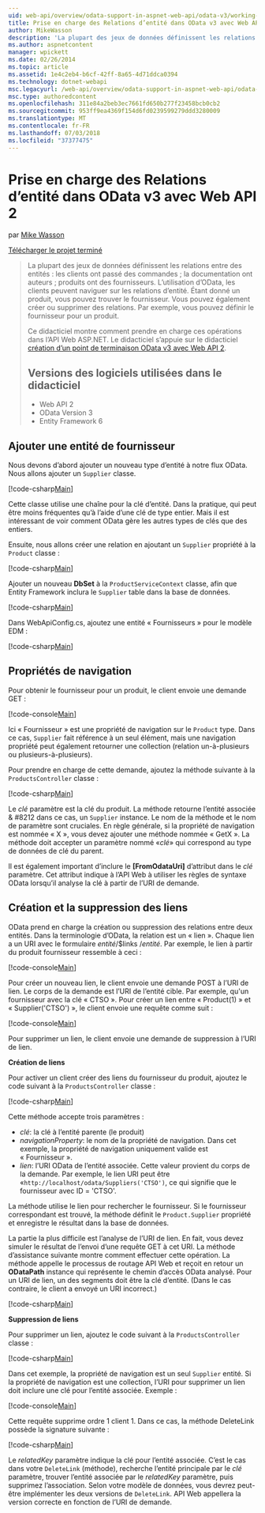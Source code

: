 ```yaml
---
uid: web-api/overview/odata-support-in-aspnet-web-api/odata-v3/working-with-entity-relations
title: Prise en charge des Relations d’entité dans OData v3 avec Web API 2 | Microsoft Docs
author: MikeWasson
description: 'La plupart des jeux de données définissent les relations entre des entités : les clients ont passé des commandes ; la documentation ont auteurs ; produits ont des fournisseurs. L’utilisation d’OData, les clients peuvent les parcourir...'
ms.author: aspnetcontent
manager: wpickett
ms.date: 02/26/2014
ms.topic: article
ms.assetid: 1e4c2eb4-b6cf-42ff-8a65-4d71ddca0394
ms.technology: dotnet-webapi
msc.legacyurl: /web-api/overview/odata-support-in-aspnet-web-api/odata-v3/working-with-entity-relations
msc.type: authoredcontent
ms.openlocfilehash: 311e84a2beb3ec7661fd650b277f23458bcb0cb2
ms.sourcegitcommit: 953ff9ea4369f154d6fd0239599279ddd3280009
ms.translationtype: MT
ms.contentlocale: fr-FR
ms.lasthandoff: 07/03/2018
ms.locfileid: "37377475"
---
```

<a name="supporting-entity-relations-in-odata-v3-with-web-api-2"></a>Prise en charge des Relations d’entité dans OData v3 avec Web API 2
====================
par [Mike Wasson](https://github.com/MikeWasson)

[Télécharger le projet terminé](http://code.msdn.microsoft.com/ASPNET-Web-API-OData-cecdb524)

> La plupart des jeux de données définissent les relations entre des entités : les clients ont passé des commandes ; la documentation ont auteurs ; produits ont des fournisseurs. L’utilisation d’OData, les clients peuvent naviguer sur les relations d’entité. Étant donné un produit, vous pouvez trouver le fournisseur. Vous pouvez également créer ou supprimer des relations. Par exemple, vous pouvez définir le fournisseur pour un produit.
> 
> Ce didacticiel montre comment prendre en charge ces opérations dans l’API Web ASP.NET. Le didacticiel s’appuie sur le didacticiel [création d’un point de terminaison OData v3 avec Web API 2](creating-an-odata-endpoint.md).
> 
> ## <a name="software-versions-used-in-the-tutorial"></a>Versions des logiciels utilisées dans le didacticiel
> 
> 
> - Web API 2
> - OData Version 3
> - Entity Framework 6


## <a name="add-a-supplier-entity"></a>Ajouter une entité de fournisseur

Nous devons d’abord ajouter un nouveau type d’entité à notre flux OData. Nous allons ajouter un `Supplier` classe.

[!code-csharp[Main](working-with-entity-relations/samples/sample1.cs)]

Cette classe utilise une chaîne pour la clé d’entité. Dans la pratique, qui peut être moins fréquentes qu’à l’aide d’une clé de type entier. Mais il est intéressant de voir comment OData gère les autres types de clés que des entiers.

Ensuite, nous allons créer une relation en ajoutant un `Supplier` propriété à la `Product` classe :

[!code-csharp[Main](working-with-entity-relations/samples/sample2.cs)]

Ajouter un nouveau **DbSet** à la `ProductServiceContext` classe, afin que Entity Framework inclura le `Supplier` table dans la base de données.

[!code-csharp[Main](working-with-entity-relations/samples/sample3.cs?highlight=9)]

Dans WebApiConfig.cs, ajoutez une entité « Fournisseurs » pour le modèle EDM :

[!code-csharp[Main](working-with-entity-relations/samples/sample4.cs?highlight=4)]

## <a name="navigation-properties"></a>Propriétés de navigation

Pour obtenir le fournisseur pour un produit, le client envoie une demande GET :

[!code-console[Main](working-with-entity-relations/samples/sample5.cmd)]

Ici « Fournisseur » est une propriété de navigation sur le `Product` type. Dans ce cas, `Supplier` fait référence à un seul élément, mais une navigation propriété peut également retourner une collection (relation un-à-plusieurs ou plusieurs-à-plusieurs).

Pour prendre en charge de cette demande, ajoutez la méthode suivante à la `ProductsController` classe :

[!code-csharp[Main](working-with-entity-relations/samples/sample6.cs)]

Le *clé* paramètre est la clé du produit. La méthode retourne l’entité associée & #8212 dans ce cas, un `Supplier` instance. Le nom de la méthode et le nom de paramètre sont cruciales. En règle générale, si la propriété de navigation est nommée « X », vous devez ajouter une méthode nommée « GetX ». La méthode doit accepter un paramètre nommé «*clé*» qui correspond au type de données de clé du parent.

Il est également important d’inclure le **[FromOdataUri]** d’attribut dans le *clé* paramètre. Cet attribut indique à l’API Web à utiliser les règles de syntaxe OData lorsqu’il analyse la clé à partir de l’URI de demande.

## <a name="creating-and-deleting-links"></a>Création et la suppression des liens

OData prend en charge la création ou suppression des relations entre deux entités. Dans la terminologie d’OData, la relation est un « lien ». Chaque lien a un URI avec le formulaire *entité*/$links /*entité*. Par exemple, le lien à partir du produit fournisseur ressemble à ceci :

[!code-console[Main](working-with-entity-relations/samples/sample7.cmd)]

Pour créer un nouveau lien, le client envoie une demande POST à l’URI de lien. Le corps de la demande est l’URI de l’entité cible. Par exemple, qu'un fournisseur avec la clé « CTSO ». Pour créer un lien entre « Product(1) » et « Supplier('CTSO') », le client envoie une requête comme suit :

[!code-console[Main](working-with-entity-relations/samples/sample8.cmd)]

Pour supprimer un lien, le client envoie une demande de suppression à l’URI de lien.

**Création de liens**

Pour activer un client créer des liens du fournisseur du produit, ajoutez le code suivant à la `ProductsController` classe :

[!code-csharp[Main](working-with-entity-relations/samples/sample9.cs)]

Cette méthode accepte trois paramètres :

- *clé*: la clé à l’entité parente (le produit)
- *navigationProperty*: le nom de la propriété de navigation. Dans cet exemple, la propriété de navigation uniquement valide est « Fournisseur ».
- *lien*: l’URI OData de l’entité associée. Cette valeur provient du corps de la demande. Par exemple, le lien URI peut être «`http://localhost/odata/Suppliers('CTSO')`, ce qui signifie que le fournisseur avec ID = 'CTSO'.

La méthode utilise le lien pour rechercher le fournisseur. Si le fournisseur correspondant est trouvé, la méthode définit le `Product.Supplier` propriété et enregistre le résultat dans la base de données.

La partie la plus difficile est l’analyse de l’URI de lien. En fait, vous devez simuler le résultat de l’envoi d’une requête GET à cet URI. La méthode d’assistance suivante montre comment effectuer cette opération. La méthode appelle le processus de routage API Web et reçoit en retour un **ODataPath** instance qui représente le chemin d’accès OData analysé. Pour un URI de lien, un des segments doit être la clé d’entité. (Dans le cas contraire, le client a envoyé un URI incorrect.)

[!code-csharp[Main](working-with-entity-relations/samples/sample10.cs)]

**Suppression de liens**

Pour supprimer un lien, ajoutez le code suivant à la `ProductsController` classe :

[!code-csharp[Main](working-with-entity-relations/samples/sample11.cs)]

Dans cet exemple, la propriété de navigation est un seul `Supplier` entité. Si la propriété de navigation est une collection, l’URI pour supprimer un lien doit inclure une clé pour l’entité associée. Exemple :

[!code-console[Main](working-with-entity-relations/samples/sample12.cmd)]

Cette requête supprime ordre 1 client 1. Dans ce cas, la méthode DeleteLink possède la signature suivante :

[!code-csharp[Main](working-with-entity-relations/samples/sample13.cs)]

Le *relatedKey* paramètre indique la clé pour l’entité associée. C’est le cas dans votre `DeleteLink` (méthode), recherche l’entité principale par le *clé* paramètre, trouver l’entité associée par le *relatedKey* paramètre, puis supprimez l’association. Selon votre modèle de données, vous devrez peut-être implémenter les deux versions de `DeleteLink`. API Web appellera la version correcte en fonction de l’URI de demande.
